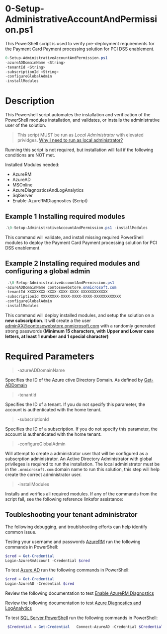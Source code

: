 # 0-Setup-AdministrativeAccountAndPermission.ps1



This PowerShell script is used to verify pre-deployment requirements for the Payment Card Payment processing solution for PCI DSS enablement.
 
```powershell
0-Setup-AdministrativeAccountAndPermission.ps1 
-azureADDomainName <String>
-tenantId <String>
-subscriptionId <String>
-configureGlobalAdmin
-installModules
```


# Description 
 This Powershell script automates the installation and verification of the PowerShell modules installation, and validates, or installs the administrative user of the solution. 
 > This script MUST be run as *Local Administrator* with elevated prividges. [Why I need to run as local administrator?](https://social.technet.microsoft.com/Forums/scriptcenter/en-US/41a4ba3d-93fd-485b-be22-c877afff1bd8/how-to-run-a-powershell-script-in-admin-account?forum=ITCG )  

 Running this script is not required, but installation will fail if the following conditions are NOT met. 

 Installed Modules needed:
 
 - AzureRM
 - AzureAD
 - MSOnline
 - AzureDiagnosticsAndLogAnalytics
 - SqlServer
 - Enable-AzureRMDiagnostics (Script)


## Example 1 Installing required modules

```powershell
.\0-Setup-AdministrativeAccountAndPermission.ps1 -installModules
```
This command will validate, and install missing required PowerShell modules to deploy the Payment Card Payment processing solution for PCI DSS enablement.

## Example 2 Installing required modules and configuring a global admin

```powershell
 .\0-Setup-AdministrativeAccountAndPermission.ps1 
-azureADDomainName contosowebstore.onmicrosoft.com
-tenantId XXXXXXXX-XXXX-XXXX-XXXX-XXXXXXXXXXXX
-subscriptionId XXXXXXXX-XXXX-XXXX-XXXX-XXXXXXXXXXXX
-configureGlobalAdmin 
-installModules
 ```

 This command will deploy installed modules, and setup the solution  on a **new subscription**. It will create a the user adminXX@contosowebstore.onmicrosoft.com with a randomly generated strong passwords **(Minimum 15 characters, with Upper and Lower case
letters, at least 1 number and 1 special character)** 

 
# Required Parameters

> -azureADDomainName <String>

Specifies the ID of the Azure ctive Directory Domain. As defined by [Get-ADDomain](https://technet.microsoft.com/en-us/library/ee617224.aspx)

> -tenantId <String>

Specifies the ID of a tenant. If you do not specify this parameter, the account is authenticated with the home tenant.


> -subscriptionId <String>

Specifies the ID of a subscription. If you do not specify this parameter, the account is authenticated with the home tenant.

> -configureGlobalAdmin

Will attempt to create a administrator user that will be configured as a subscrption administrator. 
An Active Directory Administrator with global privileges is required to run the
installation. The local administrator must be in the `.onmicrosoft.com` domain
name to run this solution, this step will help create the correct administrator
user.

> -installModules

Installs and verifies all required modules.
If any of the commands from the script fail, see the following reference linksfor assistance:

## Toubleshooting your tenant administrator

The following debugging, and troublshooting efforts can help identify common issue.

Testing your username and passwords [AzureRM](https://docs.microsoft.com/en-us/powershell/azureps-cmdlets-docs/) run the following commands in PowerShell:
```powershell
$cred = Get-Credential  
Login-AzureRmAccount -Credential $cred
```

To test [Azure AD](https://technet.microsoft.com/en-us/library/dn975125.aspx) run the following commands in PowerShell:  
```powershell
$cred = Get-Credential  
Login-AzureAD -Credential $cred
```

 Review the following documentation to test [Enable AzureRM Diagnostics](https://www.powershellgallery.com/packages/Enable-AzureRMDiagnostics/1.3/DisplayScript)                      

 Review the following documentation to test [Azure Diagnostics and LogAnalytics](https://www.powershellgallery.com/packages/AzureDiagnosticsAndLogAnalytics/0.1)                    

 To test [SQL Server PowerShell](https://msdn.microsoft.com/en-us/library/hh231683.aspx?f=255&MSPPError=-2147217396#Installing#SQL#Server#PowerShell#Support) run the following commands in PowerShell:
```powershell
 $Credential = Get-Credential   Connect-AzureAD -Credential $Credential   Get-Module -ListAvailable -Name Sqlps;
```



